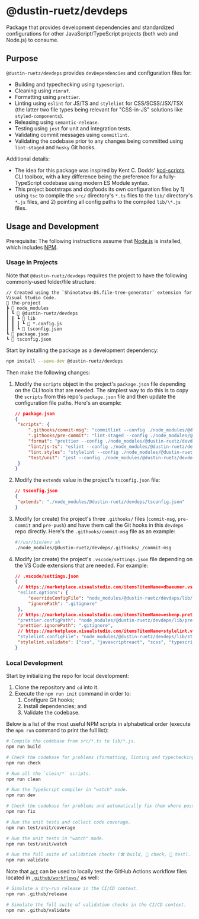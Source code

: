 # @dustin-ruetz/devdeps

Package that provides development dependencies and standardized configurations for other JavaScript/TypeScript projects (both web and Node.js) to consume.

## Purpose

`@dustin-ruetz/devdeps` provides `devDependencies` and configuration files for:

- Building and typechecking using `typescript`.
- Cleaning using `rimraf`.
- Formatting using `prettier`.
- Linting using `eslint` for JS/TS and `stylelint` for CSS/SCSS/JSX/TSX (the latter two file types being relevant for "CSS-in-JS" solutions like `styled-components`).
- Releasing using `semantic-release`.
- Testing using `jest` for unit and integration tests.
- Validating commit messages using `commitlint`.
- Validating the codebase prior to any changes being committed using `lint-staged` and `husky` Git hooks.

Additional details:

- The idea for this package was inspired by Kent C. Dodds' [kcd-scripts](https://github.com/kentcdodds/kcd-scripts) CLI toolbox, with a key difference being the preference for a fully-TypeScript codebase using modern ES Module syntax.
- This project bootstraps and dogfoods its own configuration files by 1) using `tsc` to compile the `src/` directory's `*.ts` files to the `lib/` directory's `*.js` files, and 2) pointing all config paths to the compiled `lib/\*.js` files.

## Usage and Development

Prerequisite: The following instructions assume that [Node.js](https://nodejs.org/en/download) is installed, which includes [NPM](https://www.npmjs.com).

### Usage in Projects

Note that `@dustin-ruetz/devdeps` requires the project to have the following commonly-used folder/file structure:

```text
// Created using the `Shinotatwu-DS.file-tree-generator` extension for Visual Studio Code.
📂 the-project
┣ 📂 node_modules
┃ ┗ 📂 @dustin-ruetz/devdeps
┃ ┃ ┗ 📂 lib
┃ ┃ ┃ ┗ 📄 *.config.js
┃ ┃ ┗ 📄 tsconfig.json
┗ 📄 package.json
┗ 📄 tsconfig.json
```

Start by installing the package as a development dependency:

```sh
npm install --save-dev @dustin-ruetz/devdeps
```

Then make the following changes:

1. Modify the `scripts` object in the project's `package.json` file depending on the CLI tools that are needed. The simplest way to do this is to copy the `scripts` from this repo's `package.json` file and then update the configuration file paths. Here's an example:

   ```json
   // package.json
   {
   	"scripts": {
   		".githooks/commit-msg": "commitlint --config ./node_modules/@dustin-ruetz/devdeps/lib/commitlint.config.js --edit",
   		".githooks/pre-commit": "lint-staged --config ./node_modules/@dustin-ruetz/devdeps/lib/lint-staged.config.js --relative",
   		"format": "prettier --config ./node_modules/@dustin-ruetz/devdeps/lib/prettier.config.js --ignore-path ./.gitignore",
   		"lint/js-ts": "eslint --config ./node_modules/@dustin-ruetz/devdeps/lib/eslint.config.cjs --ignore-path ./.gitignore",
   		"lint.styles": "stylelint --config ./node_modules/@dustin-ruetz/devdeps/lib/stylelint.config.js --ignore-path ./.gitignore",
   		"test/unit": "jest --config ./node_modules/@dustin-ruetz/devdeps/lib/jest.config.js"
   	}
   }
   ```

1. Modify the `extends` value in the project's `tsconfig.json` file:

   ```json
   // tsconfig.json
   {
   	"extends": "./node_modules/@dustin-ruetz/devdeps/tsconfig.json"
   }
   ```

1. Modify (or create) the project's three `.githooks/` files (`commit-msg`, `pre-commit` and `pre-push`) and have them call the Git hooks in this `devdeps` repo directly. Here's the `.githooks/commit-msg` file as an example:

   ```sh
   #!/usr/bin/env sh
   ./node_modules/@dustin-ruetz/devdeps/.githooks/_/commit-msg
   ```

1. Modify (or create) the project's `.vscode/settings.json` file depending on the VS Code extensions that are needed. For example:

   ```json
   // .vscode/settings.json
   {
   	// https://marketplace.visualstudio.com/items?itemName=dbaeumer.vscode-eslint
   	"eslint.options": {
   		"overrideConfigFile": "node_modules/@dustin-ruetz/devdeps/lib/eslint.config.cjs",
   		"ignorePath": ".gitignore"
   	},
   	// https://marketplace.visualstudio.com/items?itemName=esbenp.prettier-vscode
   	"prettier.configPath": "node_modules/@dustin-ruetz/devdeps/lib/prettier.config.js",
   	"prettier.ignorePath": ".gitignore",
   	// https://marketplace.visualstudio.com/items?itemName=stylelint.vscode-stylelint
   	"stylelint.configFile": "node_modules/@dustin-ruetz/devdeps/lib/stylelint.config.js",
   	"stylelint.validate": ["css", "javascriptreact", "scss", "typescriptreact"]
   }
   ```

### Local Development

Start by initializing the repo for local development:

1. Clone the repository and `cd` into it.
1. Execute the `npm run init` command in order to:
   1. Configure Git hooks;
   1. Install dependencies; and
   1. Validate the codebase.

Below is a list of the most useful NPM scripts in alphabetical order (execute the `npm run` command to print the full list):

```sh
# Compile the codebase from src/*.ts to lib/*.js.
npm run build

# Check the codebase for problems (formatting, linting and typechecking).
npm run check

# Run all the `clean/*` scripts.
npm run clean

# Run the TypeScript compiler in "watch" mode.
npm run dev

# Check the codebase for problems and automatically fix them where possible (formatting and linting).
npm run fix

# Run the unit tests and collect code coverage.
npm run test/unit/coverage

# Run the unit tests in "watch" mode.
npm run test/unit/watch

# Run the full suite of validation checks (🛠️ build, 🧐 check, 🧪 test).
npm run validate
```

Note that [`act`]() can be used to locally test the GitHub Actions workflow files located in [`.github/workflows/`](.github/workflows/) as well:

```sh
# Simulate a dry-run release in the CI/CD context.
npm run .github/release

# Simulate the full suite of validation checks in the CI/CD context.
npm run .github/validate
```
